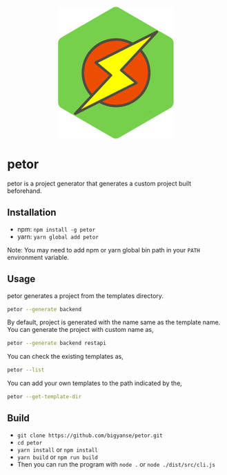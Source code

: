 <p align="center">
  <a href="https://github.com/bigyanse/petor"><img src="https://github.com/bigyanse/petor/blob/main/logo.png" alt="Petor Logo"></a>
</p>

# petor

petor is a project generator that generates a custom project built beforehand.

## Installation

- npm: `npm install -g petor`
- yarn: `yarn global add petor`
  
Note: You may need to add npm or yarn global bin path in your `PATH` environment variable.

## Usage

petor generates a project from the templates directory.

```bash
petor --generate backend
```

By default, project is generated with the name same as the template name. You can generate the project with custom name as,

```bash
petor --generate backend restapi
```

You can check the existing templates as,

```bash
petor --list
```

You can add your own templates to the path indicated by the,

```bash
petor --get-template-dir
```

## Build

- `git clone https://github.com/bigyanse/petor.git`
- `cd petor`
- `yarn install` or `npm install`
- `yarn build` or `npm run build`
- Then you can run the program with `node .` or `node ./dist/src/cli.js`

